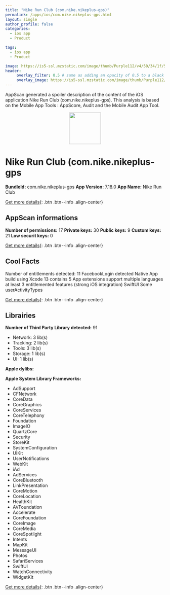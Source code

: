 ```yaml
---
title: "Nike Run Club (com.nike.nikeplus-gps)"
permalink: /apps/ios/com.nike.nikeplus-gps.html
layout: single
author_profile: false
categories: 
  - ios app 
  - Product 

tags: 
  - ios app 
  - Product 

image: https://is5-ssl.mzstatic.com/image/thumb/Purple112/v4/50/34/1f/50341f11-0de2-9200-10bb-8543ae66ffa3/AppIconProd-1x_U007emarketing-0-5-0-85-220.png/512x512bb.jpg
header: 
     overlay_filter: 0.5 # same as adding an opacity of 0.5 to a black background
     overlay_image: https://is5-ssl.mzstatic.com/image/thumb/Purple112/v4/50/34/1f/50341f11-0de2-9200-10bb-8543ae66ffa3/AppIconProd-1x_U007emarketing-0-5-0-85-220.png/512x512bb.jpg
---
```

AppScan generated a spoiler description of the content of the iOS application Nike Run Club (com.nike.nikeplus-gps). This analysis is based on the Mobile App Tools : AppScore, Audit and the Mobile Audit App Tool.

  
  
<div style="text-align: center;"><img src="https://is5-ssl.mzstatic.com/image/thumb/Purple112/v4/50/34/1f/50341f11-0de2-9200-10bb-8543ae66ffa3/AppIconProd-1x_U007emarketing-0-5-0-85-220.png/512x512bb.jpg" width="100" height="100"></div>  
  
# Nike Run Club (com.nike.nikeplus-gps

**BundleId:** com.nike.nikeplus-gps
**App Version:** 7.18.0
**App Name:** Nike Run Club


[Get more details](/pricing.html){: .btn .btn--info .align-center}  
  
## AppScan informations 

**Number of permissions:** 17
**Private keys:** 30
**Public keys:** 9
**Custom keys:** 21
**Low securit keys:** 0
  
[Get more details](/pricing.html){: .btn .btn--info .align-center}

## Cool Facts

Number of entitlements detected: 11
FacebookLogin detected
Native App
build using Xcode 13
contains 5 App extensions
support multiple languages
at least 3 entitlemented features (strong iOS integration)
SwiftUI
Some userActivityTypes
  
[Get more details](/pricing.html){: .btn .btn--info .align-center}

## Librairies 
**Number of Third Party Library detected:** 91
- Network: 3 lib(s)
- Tracking: 2 lib(s)
- Tools: 3 lib(s)
- Storage: 1 lib(s)
- UI: 1 lib(s)

**Apple dylibs:**


**Apple System Library Frameworks:**
- AdSupport
- CFNetwork
- CoreData
- CoreGraphics
- CoreServices
- CoreTelephony
- Foundation
- ImageIO
- QuartzCore
- Security
- StoreKit
- SystemConfiguration
- UIKit
- UserNotifications
- WebKit
- iAd
- AdServices
- CoreBluetooth
- LinkPresentation
- CoreMotion
- CoreLocation
- HealthKit
- AVFoundation
- Accelerate
- CoreFoundation
- CoreImage
- CoreMedia
- CoreSpotlight
- Intents
- MapKit
- MessageUI
- Photos
- SafariServices
- SwiftUI
- WatchConnectivity
- WidgetKit


  
[Get more details](/pricing.html){: .btn .btn--info .align-center}

